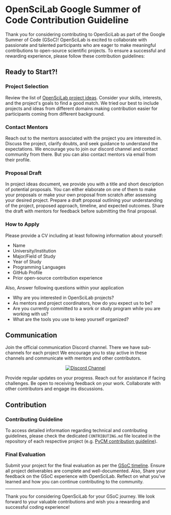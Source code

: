 # OpenSciLab Google Summer of Code Contribution Guideline

Thank you for considering contributing to OpenSciLab as part of the Google Summer of Code (GSoC)! OpenSciLab is excited to collaborate with passionate and talented participants who are eager to make meaningful contributions to open-source scientific projects. To ensure a successful and rewarding experience, please follow these contribution guidelines:

## Ready to Start?!

### Project Selection
Review the list of [OpenSciLab project ideas](https://github.com/openscilab/GSoC2024/blob/main/IDEAS.md). Consider your skills, interests, and the project's goals to find a good match. We tried our best to include projects and ideas from different domains making contribution easier for participants coming from different background.

### Contact Mentors
Reach out to the mentors associated with the project you are interested in. Discuss the project, clarify doubts, and seek guidance to understand the expectations. We encourage you to join our discord channel and contact community from there. But you can also contact mentors via email from their profile.

### Proposal Draft
In project ideas document, we provide you with a title and short description of potential proposals. You can either elaborate on one of them to make your proposals or make your own proposal from scratch after assessing your desired project. Prepare a draft proposal outlining your understanding of the project, proposed approach, timeline, and expected outcomes. Share the draft with mentors for feedback before submitting the final proposal.

### How to Apply
Please provide a CV including at least following information about yourself:
* Name
* University/Institution
* Major/Field of Study
* Year of Study
* Programming Languages
* GitHub Profile
* Prior open-source contribution experience

Also, Answer following questions within your application
* Why are you interested in OpenSciLab projects?
* As mentors and project coordinators, how do you expect us to be?
* Are you currently committed to a work or study program while you are working with us?
* What are the tools you use to keep yourself organized?

## Communication

Join the official communication Discord channel. There we have sub-channels for each project
We encourage you to stay active in these channels and communicate with mentors and other contributors.

<div align="center">
    <a href="https://discord.com/invite/27J5SmWmdf">
        <img src="https://img.shields.io/discord/1064533716615049236.svg?style=for-the-badge" alt="Discord Channel">
    </a>
</div>

Provide regular updates on your progress. Reach out for assistance if facing challenges. Be open to receiving feedback on your work. Collaborate with other contributors and engage ins discussions.

## Contribution

### Contributing Guideline
To access detailed information regarding technical and contributing guidelines, please check the dedicated `CONTRIBUTING.md` file located in the repository of each respective project (e.g. [PyCM contribution guideline](https://github.com/sepandhaghighi/pycm/blob/master/.github/CONTRIBUTING.md)).
### Final Evaluation
Submit your project for the final evaluation as per the [GSoC timeline](https://developers.google.com/open-source/gsoc/timeline). Ensure all project deliverables are complete and well-documented. Also, Share your feedback on the GSoC experience with OpenSciLab. Reflect on what you've learned and how you can continue contributing to the community.

<hr>

Thank you for considering OpenSciLab for your GSoC journey. We look forward to your valuable contributions and wish you a rewarding and successful coding experience!
